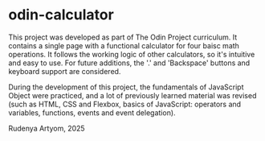# odin-calculator

This project was developed as part of The Odin Project curriculum. It contains a single page with a functional calculator for four baisc math operations. It follows the working logic of other calculators, so it's intuitive and easy to use. For future additions, the '.' and 'Backspace' buttons and keyboard support are considered.

During the development of this project, the fundamentals of JavaScript Object were practiced, and a lot of previously learned material was revised (such as HTML, CSS and Flexbox, basics of JavaScript: operators and variables, functions, events and event delegation).

Rudenya Artyom, 2025
